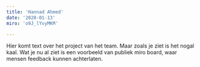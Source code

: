 ```yaml
---
title: 'Hannad Ahmed'
date: '2020-01-13'
miro: 'o9J_lYvyMKM'

---
```


Hier komt text over het project van het team. Maar zoals je ziet is het nogal kaal. Wat je nu al ziet is een voorbeeld van publiek miro board, waar mensen feedback kunnen achterlaten.



